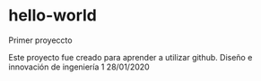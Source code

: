 # hello-world
Primer proyeccto

Este proyecto fue creado para aprender a utilizar github.
Diseño e innovación de ingeniería 1
28/01/2020
